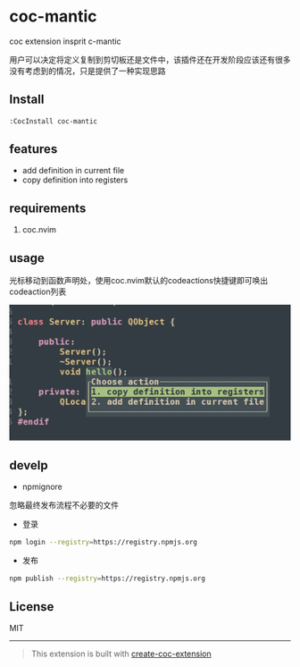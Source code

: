 # coc-mantic

coc extension insprit c-mantic

用户可以决定将定义复制到剪切板还是文件中，该插件还在开发阶段应该还有很多没有考虑到的情况，只是提供了一种实现思路

## Install

```bash
:CocInstall coc-mantic
```

## features

- add definition in current file
- copy definition into registers



## requirements

1. coc.nvim


## usage


光标移动到函数声明处，使用coc.nvim默认的codeactions快捷键即可唤出codeaction列表

![coc-mantic-usage](./usage.png)


## develp

- npmignore

忽略最终发布流程不必要的文件

- 登录

```bash
npm login --registry=https://registry.npmjs.org
```

- 发布

```bash
npm publish --registry=https://registry.npmjs.org
```

## License

MIT

---

> This extension is built with [create-coc-extension](https://github.com/fannheyward/create-coc-extension)
